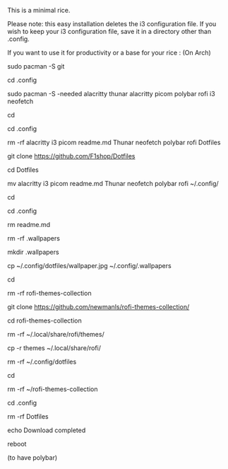 This is a minimal rice.

Please note: this easy installation deletes the i3 configuration file. If you wish to keep your i3 configuration file, save it in a directory other than .config.

If you want to use it for productivity or a base for your rice :
(On Arch)

sudo pacman -S git

cd .config

sudo pacman -S -needed alacritty thunar alacritty picom polybar rofi i3 neofetch

cd

cd .config

rm -rf alacritty i3 picom readme.md Thunar neofetch polybar rofi Dotfiles

git clone https://github.com/F1shop/Dotfiles

cd Dotfiles

mv alacritty i3 picom readme.md Thunar neofetch polybar rofi ~/.config/

cd

cd .config

rm readme.md

rm -rf .wallpapers

mkdir .wallpapers

cp ~/.config/dotfiles/wallpaper.jpg ~/.config/.wallpapers

cd

rm -rf rofi-themes-collection

git clone https://github.com/newmanls/rofi-themes-collection/

cd rofi-themes-collection

rm -rf ~/.local/share/rofi/themes/

cp -r themes ~/.local/share/rofi/

rm -rf ~/.config/dotfiles

cd

rm -rf ~/rofi-themes-collection

cd .config

rm -rf Dotfiles

echo Download completed

reboot

(to have polybar)
